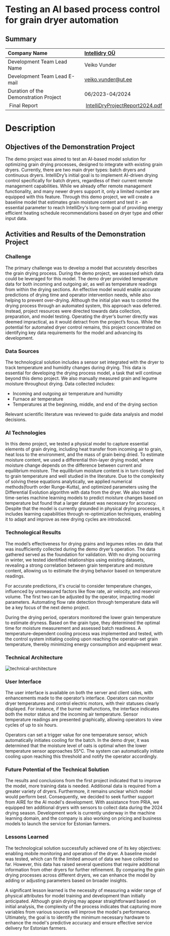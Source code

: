 # Testing an AI based process control for grain dryer automation

## Summary
| Company Name | [Intellidry OÜ](https://intellidry.eu) |
| :--- | :--- |
| Development Team Lead Name | Veiko Vunder|
| Development Team Lead E-mail | [veiko.vunder@ut.ee](mailto:veiko.vunder@ut.ee) |
| Duration of the Demonstration Project | 06/2023-04/2024 |
| Final Report | [IntelliDryProjectReport2024.pdf](https://github.com/ai-robotics-estonia/Testing_an_AI_based_process_control_for_grain_dryer_automation/blob/main/assets/IntelliDryProjectReport2024.pdf) |

# Description
## Objectives of the Demonstration Project

The demo project was aimed to test an AI-based model solution for optimizing grain drying processes, designed to integrate with existing grain dryers. Currently, there are two main dryer types: batch dryers and continuous dryers. IntelliDry’s initial goal is to implement AI-driven drying control specifically for batch dryers, regardless of their current remote management capabilities. While we already offer remote management functionality, and many newer dryers support it, only a limited number are equipped with this feature. Through this demo project, we will create a baseline model that estimates grain moisture content and test it - an essential parameter to reach IntelliDry's long-term goal of providing energy efficient heating schedule recommendations based on dryer type and other input data.

## Activities and Results of the Demonstration Project
### Challenge

The primary challenge was to develop a model that accurately describes the grain drying process. During the demo project, we assessed which data could be leveraged for this model. The demo dryer provided temperature data for both incoming and outgoing air, as well as temperature readings from within the drying sections. An effective model would enable accurate predictions of drying time and operator intervention needs, while also helping to prevent over-drying. Although the initial plan was to control the drying process through an automated system, this approach was deferred. Instead, project resources were directed towards data collection, preparation, and model testing. Operating the dryer’s burner directly was deemed impractical, as it would detract from the project’s focus. While the potential for automated dryer control remains, this project concentrated on identifying key data requirements for the model and advancing its development.

### Data Sources

The technological solution includes a sensor set integrated with the dryer to track temperature and humidity changes during drying. This data is essential for developing the drying process model, a task that will continue beyond this demo project. We also manually measured grain and legume moisture throughout drying. Data collected includes:

- Incoming and outgoing air temperature and humidity
- Furnace air temperature
- Temperatures at the beginning, middle, and end of the drying section

Relevant scientific literature was reviewed to guide data analysis and model decisions.

### AI Technologies
In this demo project, we tested a physical model to capture essential elements of grain drying, including heat transfer from incoming air to grain, heat loss to the environment, and the mass of grain being dried. To estimate moisture content, we used a differential thin-layer drying model, where moisture change depends on the difference between current and equilibrium moisture. The equilibrium moisture content is in turn closely tied to grain temperature and well studied in the literature. Due to the complexity of solving these equations analytically, we applied numerical methods(fourth order Runge-Kutta), and optimized parameters using the Differential Evolution algorithm with data from the dryer. We also tested time-series machine learning models to predict moisture changes based on temperature but found that a larger dataset was necessary for accuracy. Despite that the model is currently grounded in physical drying processes, it includes learning capabilities through re-optimization techniques, enabling it to adapt and improve as new drying cycles are introduced.

### Technological Results

The model’s effectiveness for drying grains and legumes relies on data that was insufficiently collected during the demo dryer’s operation. The data gathered served as the foundation for validation. With no drying occurring in winter, we tested identified relationships using existing datasets, revealing a strong correlation between grain temperature and moisture content, allowing us to estimate the drying behavior based on temperature readings.

For accurate predictions, it's crucial to consider temperature changes, influenced by unmeasured factors like flow rate, air velocity, and reservoir volume. The first two can be adjusted by the operator, impacting model parameters. Automating flow rate detection through temperature data will be a key focus of the next demo project.

During the drying period, operators monitored the lower grain temperature to estimate dryness. Based on the grain type, they determined the optimal time for moisture measurement and assessed batch readiness. A temperature-dependent cooling process was implemented and tested, with the control system initiating cooling upon reaching the operator-set grain temperature, thereby minimizing energy consumption and equipment wear.

### Technical Architecture

![technical-architecture](https://github.com/ai-robotics-estonia/Testing_an_AI_based_process_control_for_grain_dryer_automation/blob/main/assets/architecture.png)


### User Interface 
The user interface is available on both the server and client sides, with enhancements made to the operator’s interface. Operators can monitor dryer temperatures and control electric motors, with their statuses clearly displayed. For instance, if the burner malfunctions, the interface indicates both the motor status and the incoming air temperature. Sensor temperature readings are presented graphically, allowing operators to view cycles of up to six hours.

Operators can set a trigger value for one temperature sensor, which automatically initiates cooling for the batch. In the demo dryer, it was determined that the moisture level of oats is optimal when the lower temperature sensor approaches 55°C. The system can automatically initiate cooling upon reaching this threshold and notify the operator accordingly.

### Future Potential of the Technical Solution
The results and conclusions from the first project indicated that to improve the model, more training data is needed. Additional data is required from a greater variety of dryers. Furthermore, it remains unclear which model would perform best. Consequently, we decided to seek further support from AIRE for the AI model's development. With assistance from PRIA, we equipped ten additional dryers with sensors to collect data during the 2024 drying season. Development work is currently underway in the machine learning domain, and the company is also working on pricing and business models to launch the service for Estonian farmers.

### Lessons Learned
The technological solution successfully achieved one of its key objectives: enabling mobile monitoring and operation of the dryer. A baseline model was tested, which can fit the limited amount of data we have collected so far. However, this data has raised several questions that require additional information from other dryers for further refinement. By comparing the grain drying processes across different dryers, we can enhance the model by adding or adjusting parameters based on broader insights.

A significant lesson learned is the necessity of measuring a wider range of physical attributes for model training and development than initially anticipated. Although grain drying may appear straightforward based on initial analysis, the complexity of the process indicates that capturing more variables from various sources will improve the model's performance. Ultimately, the goal is to identify the minimum necessary hardware to enhance the model's predictive accuracy and ensure effective service delivery for Estonian farmers.

